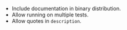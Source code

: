 - Include documentation in binary distribution.
- Allow running on multiple tests.
- Allow quotes in `description`.
